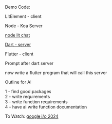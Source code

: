 Demo Code:

LitElement - client

Node - Koa Server

[node lit chat](https://chat.openai.com/share/5b3f4a03-e529-4492-85a4-f7126511b191)

[Dart - server](https://chat.openai.com/share/5335beaa-fa4b-47f6-9606-a151dbec4cb6)

Flutter - client

Prompt after dart server

now write a flutter program that will call this server

Outline for AI

1 - find good packages  
2 - write requirements  
3 - write function requirements  
4 - have ai write function documentation

To Watch: [google i/o 2024](https://www.youtube.com/watch?v=WsEQjeZoEng&list=PLOU2XLYxmsIJZaqcQHCNrDtoaEgvZORMk&t=147s)
